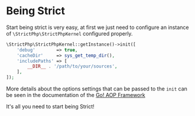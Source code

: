 # Being Strict

Start being strict is very easy, at first we just need to configure an instance of `\StrictPhp\StrictPhpKernel`
configured properly.

```php
\StrictPhp\StrictPhpKernel::getInstance()->init([
    'debug'        => true,
    'cacheDir'     => sys_get_temp_dir(),
    'includePaths' => [
        __DIR__ . '/path/to/your/sources',
    ],
]);
```

More details about the options settings that can be passed to the `init` can be seen in the documentation of the
[Go! AOP Framework](https://github.com/lisachenko/go-aop-php)

It's all you need to start being Strict!
